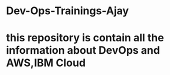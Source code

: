 # Dev-Ops-Trainings-Ajay
# this repository is contain all the information about DevOps and AWS,IBM Cloud
